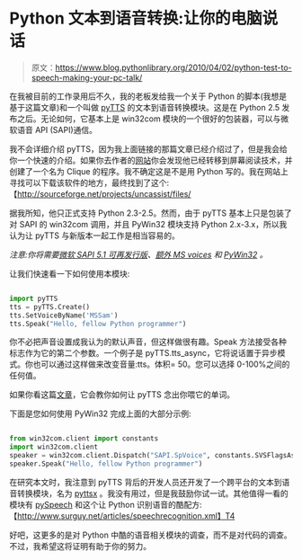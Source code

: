 # Python 文本到语音转换:让你的电脑说话

> 原文：<https://www.blog.pythonlibrary.org/2010/04/02/python-test-to-speech-making-your-pc-talk/>

在我被目前的工作录用后不久，我的老板发给我一个关于 Python 的脚本(我想是基于这篇文章)和一个叫做 [pyTTS](http://www.cs.unc.edu/Research/assist/doc/pytts/) 的文本到语音转换模块。这是在 Python 2.5 发布之后。无论如何，它基本上是 win32com 模块的一个很好的包装器，可以与微软语音 API (SAPI)通信。

我不会详细介绍 pyTTS，因为我上面链接的那篇文章已经介绍过了，但是我会给你一个快速的介绍。如果你去作者的[网站](http://mindtrove.info/clique/)你会发现他已经转移到屏幕阅读技术，并创建了一个名为 Clique 的程序。我不确定这是不是用 Python 写的。我在网站上寻找可以下载该软件的地方，最终找到了这个:【http://sourceforge.net/projects/uncassist/files/

据我所知，他只正式支持 Python 2.3-2.5。然而，由于 pyTTS 基本上只是包装了对 SAPI 的 win32com 调用，并且 PyWin32 模块支持 Python 2.x-3.x，所以我认为让 pyTTS 与新版本一起工作是相当容易的。

*注意:你将需要[微软 SAPI 5.1 可再发行版](http://www.cs.unc.edu/Research/assist/packages/SAPI5SpeechInstaller.msi)、[额外 MS voices](http://www.cs.unc.edu/Research/assist/packages/SAPI5VoiceInstaller.msi) 和 [PyWin32](http://sourceforge.net/projects/pywin32/files/) 。*

让我们快速看一下如何使用本模块:

```py

import pyTTS
tts = pyTTS.Create()
tts.SetVoiceByName('MSSam')
tts.Speak("Hello, fellow Python programmer")

```

你不必把声音设置成我认为的默认声音，但这样做很有趣。Speak 方法接受各种标志作为它的第二个参数。一个例子是 pyTTS.tts_async，它将说话置于异步模式。你也可以通过这样做来改变音量:tts。体积= 50。您可以选择 0-100%之间的任何值。

如果你看这篇[文章](http://mindtrove.info/articles/synthesizing-speech-with-pytts/)，它会教你如何让 pyTTS 念出你喂它的单词。

下面是您如何使用 PyWin32 完成上面的大部分示例:

```py

from win32com.client import constants
import win32com.client
speaker = win32com.client.Dispatch("SAPI.SpVoice", constants.SVSFlagsAsync)
speaker.Speak("Hello, fellow Python programmer")

```

在研究本文时，我注意到 pyTTS 背后的开发人员还开发了一个跨平台的文本到语音转换模块，名为 [pyttsx](http://pypi.python.org/pypi/pyttsx) 。我没有用过，但是我鼓励你试一试。其他值得一看的模块有 [pySpeech](http://code.google.com/p/pyspeech/) 和这个让 Python 识别语音的酷配方:【http://www.surguy.net/articles/speechrecognition.xml】T4

好吧，这更多的是对 Python 中酷的语音相关模块的调查，而不是对代码的调查。不过，我希望这将证明有助于你的努力。
